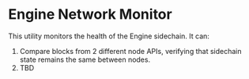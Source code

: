 # Engine Network Monitor
This utility monitors the health of the Engine sidechain. It can:

1. Compare blocks from 2 different node APIs, verifying that sidechain state remains the same between nodes.
2. TBD
